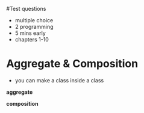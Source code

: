 #Test
questions
- multiple choice
- 2 programming
- 5 mins early
- chapters 1-10


# Aggregate & Composition

- you can make a class inside a class

**aggregate**

**composition**
